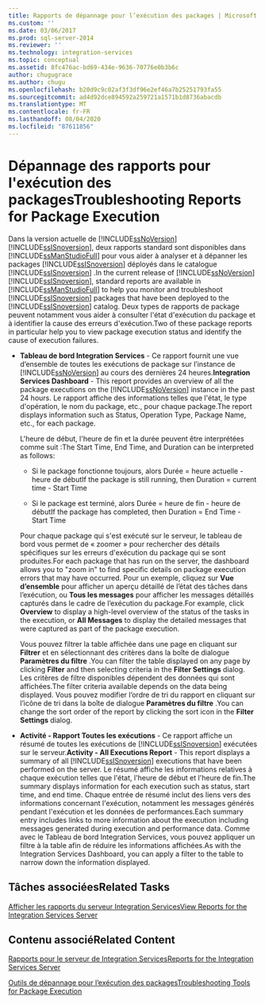 ```yaml
---
title: Rapports de dépannage pour l’exécution des packages | Microsoft Docs
ms.custom: ''
ms.date: 03/06/2017
ms.prod: sql-server-2014
ms.reviewer: ''
ms.technology: integration-services
ms.topic: conceptual
ms.assetid: 8fc476ac-bd69-434e-9636-70776e0b3b6c
author: chugugrace
ms.author: chugu
ms.openlocfilehash: b20d9c9c02af3f3df96e2ef46a7b25251793fa55
ms.sourcegitcommit: ad4d92dce894592a259721a1571b1d8736abacdb
ms.translationtype: MT
ms.contentlocale: fr-FR
ms.lasthandoff: 08/04/2020
ms.locfileid: "87611856"
---
```

# <a name="troubleshooting-reports-for-package-execution"></a><span data-ttu-id="d9133-102">Dépannage des rapports pour l'exécution des packages</span><span class="sxs-lookup"><span data-stu-id="d9133-102">Troubleshooting Reports for Package Execution</span></span>
  <span data-ttu-id="d9133-103">Dans la version actuelle de [!INCLUDE[ssNoVersion](../../includes/ssnoversion-md.md)][!INCLUDE[ssISnoversion](../../includes/ssisnoversion-md.md)], deux rapports standard sont disponibles dans [!INCLUDE[ssManStudioFull](../../includes/ssmanstudiofull-md.md)] pour vous aider à analyser et à dépanner les packages [!INCLUDE[ssISnoversion](../../includes/ssisnoversion-md.md)] déployés dans le catalogue [!INCLUDE[ssISnoversion](../../includes/ssisnoversion-md.md)] .</span><span class="sxs-lookup"><span data-stu-id="d9133-103">In the current release of [!INCLUDE[ssNoVersion](../../includes/ssnoversion-md.md)][!INCLUDE[ssISnoversion](../../includes/ssisnoversion-md.md)], standard reports are available in [!INCLUDE[ssManStudioFull](../../includes/ssmanstudiofull-md.md)] to help you monitor and troubleshoot [!INCLUDE[ssISnoversion](../../includes/ssisnoversion-md.md)] packages that have been deployed to the [!INCLUDE[ssISnoversion](../../includes/ssisnoversion-md.md)] catalog.</span></span> <span data-ttu-id="d9133-104">Deux types de rapports de package peuvent notamment vous aider à consulter l'état d'exécution du package et à identifier la cause des erreurs d'exécution.</span><span class="sxs-lookup"><span data-stu-id="d9133-104">Two of these package reports in particular help you to view package execution status and identify the cause of execution failures.</span></span>  
  
-   <span data-ttu-id="d9133-105">**Tableau de bord Integration Services** - Ce rapport fournit une vue d’ensemble de toutes les exécutions de package sur l’instance de [!INCLUDE[ssNoVersion](../../includes/ssnoversion-md.md)] au cours des dernières 24 heures.</span><span class="sxs-lookup"><span data-stu-id="d9133-105">**Integration Services Dashboard** - This report provides an overview of all the package executions on the [!INCLUDE[ssNoVersion](../../includes/ssnoversion-md.md)] instance in the past 24 hours.</span></span> <span data-ttu-id="d9133-106">Le rapport affiche des informations telles que l'état, le type d'opération, le nom du package, etc., pour chaque package.</span><span class="sxs-lookup"><span data-stu-id="d9133-106">The report displays information such as Status, Operation Type, Package Name, etc., for each package.</span></span>  
  
     <span data-ttu-id="d9133-107">L'heure de début, l'heure de fin et la durée peuvent être interprétées comme suit :</span><span class="sxs-lookup"><span data-stu-id="d9133-107">The Start Time, End Time, and Duration can be interpreted as follows:</span></span>  
  
    -   <span data-ttu-id="d9133-108">Si le package fonctionne toujours, alors Durée = heure actuelle - heure de début</span><span class="sxs-lookup"><span data-stu-id="d9133-108">If the package is still running, then Duration = current time - Start Time</span></span>  
  
    -   <span data-ttu-id="d9133-109">Si le package est terminé, alors Durée = heure de fin - heure de début</span><span class="sxs-lookup"><span data-stu-id="d9133-109">If the package has completed, then Duration = End Time - Start Time</span></span>  
  
     <span data-ttu-id="d9133-110">Pour chaque package qui s'est exécuté sur le serveur, le tableau de bord vous permet de « zoomer » pour rechercher des détails spécifiques sur les erreurs d'exécution du package qui se sont produites.</span><span class="sxs-lookup"><span data-stu-id="d9133-110">For each package that has run on the server, the dashboard allows you to "zoom in" to find specific details on package execution errors that may have occurred.</span></span> <span data-ttu-id="d9133-111">Pour un exemple, cliquez sur **Vue d’ensemble** pour afficher un aperçu détaillé de l’état des tâches dans l’exécution, ou **Tous les messages** pour afficher les messages détaillés capturés dans le cadre de l’exécution du package.</span><span class="sxs-lookup"><span data-stu-id="d9133-111">For example, click **Overview** to display a high-level overview of the status of the tasks in the execution, or **All Messages** to display the detailed messages that were captured as part of the package execution.</span></span>  
  
     <span data-ttu-id="d9133-112">Vous pouvez filtrer la table affichée dans une page en cliquant sur **Filtrer** et en sélectionnant des critères dans la boîte de dialogue **Paramètres du filtre** .</span><span class="sxs-lookup"><span data-stu-id="d9133-112">You can filter the table displayed on any page by clicking **Filter** and then selecting criteria in the **Filter Settings** dialog.</span></span> <span data-ttu-id="d9133-113">Les critères de filtre disponibles dépendent des données qui sont affichées.</span><span class="sxs-lookup"><span data-stu-id="d9133-113">The filter criteria available depends on the data being displayed.</span></span> <span data-ttu-id="d9133-114">Vous pouvez modifier l’ordre de tri du rapport en cliquant sur l’icône de tri dans la boîte de dialogue **Paramètres du filtre** .</span><span class="sxs-lookup"><span data-stu-id="d9133-114">You can change the sort order of the report by clicking the sort icon in the **Filter Settings** dialog.</span></span>  
  
-   <span data-ttu-id="d9133-115">**Activité - Rapport Toutes les exécutions** - Ce rapport affiche un résumé de toutes les exécutions de [!INCLUDE[ssISnoversion](../../includes/ssisnoversion-md.md)] exécutées sur le serveur.</span><span class="sxs-lookup"><span data-stu-id="d9133-115">**Activity - All Executions Report** - This report displays a summary of all [!INCLUDE[ssISnoversion](../../includes/ssisnoversion-md.md)] executions that have been performed on the server.</span></span> <span data-ttu-id="d9133-116">Le résumé affiche les informations relatives à chaque exécution telles que l'état, l'heure de début et l'heure de fin.</span><span class="sxs-lookup"><span data-stu-id="d9133-116">The summary displays information for each execution such as status, start time, and end time.</span></span> <span data-ttu-id="d9133-117">Chaque entrée de résumé inclut des liens vers des informations concernant l'exécution, notamment les messages générés pendant l'exécution et les données de performances.</span><span class="sxs-lookup"><span data-stu-id="d9133-117">Each summary entry includes links to more information about the execution including messages generated during execution and performance data.</span></span> <span data-ttu-id="d9133-118">Comme avec le Tableau de bord Integration Services, vous pouvez appliquer un filtre à la table afin de réduire les informations affichées.</span><span class="sxs-lookup"><span data-stu-id="d9133-118">As with the Integration Services Dashboard, you can apply a filter to the table to narrow down the information displayed.</span></span>  
  
## <a name="related-tasks"></a><span data-ttu-id="d9133-119">Tâches associées</span><span class="sxs-lookup"><span data-stu-id="d9133-119">Related Tasks</span></span>  
 [<span data-ttu-id="d9133-120">Afficher les rapports du serveur Integration Services</span><span class="sxs-lookup"><span data-stu-id="d9133-120">View Reports for the Integration Services Server</span></span>](../view-reports-for-the-integration-services-server.md)  
  
## <a name="related-content"></a><span data-ttu-id="d9133-121">Contenu associé</span><span class="sxs-lookup"><span data-stu-id="d9133-121">Related Content</span></span>  
 [<span data-ttu-id="d9133-122">Rapports pour le serveur de Integration Services</span><span class="sxs-lookup"><span data-stu-id="d9133-122">Reports for the Integration Services Server</span></span>](../reports-for-the-integration-services-server.md)  
  
 [<span data-ttu-id="d9133-123">Outils de dépannage pour l’exécution des packages</span><span class="sxs-lookup"><span data-stu-id="d9133-123">Troubleshooting Tools for Package Execution</span></span>](troubleshooting-tools-for-package-execution.md)  
  
  
